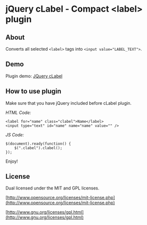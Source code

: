 # jQuery cLabel - Compact &lt;label&gt; plugin

## About

Converts all selected `<label>` tags into `<input value="LABEL_TEXT">`.

## Demo

Plugin demo: [JQuery cLabel](http://lab.aam.me/jquery-clabel/#demo)

## How to use plugin

Make sure that you have jQuery included before cLabel plugin.

*HTML Code:*

    <label for="name" class="clabel">Name</label>
    <input type="text" id="name" name="name" value="" />


*JS Code:*

    $(document).ready(function() {
        $(".clabel").clabel();
    });

Enjoy!

## License

Dual licensed under the MIT and GPL licenses.

[http://www.opensource.org/licenses/mit-license.php](http://www.opensource.org/licenses/mit-license.php)  

[http://www.gnu.org/licenses/gpl.html](http://www.gnu.org/licenses/gpl.html)
